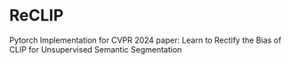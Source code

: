 # ReCLIP
Pytorch Implementation for CVPR 2024  paper: Learn to Rectify the Bias of CLIP for Unsupervised Semantic Segmentation

